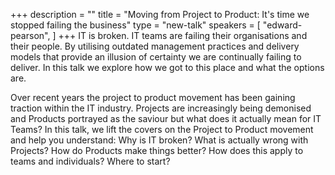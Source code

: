 +++
description = ""
title = "Moving from Project to Product: It's time we stopped failing the business"
type = "new-talk"
speakers = [
        "edward-pearson",
]
+++
IT is broken. IT teams are failing their organisations and their people. By utilising outdated management practices and delivery models that provide an illusion of certainty we are continually failing to deliver. In this talk we explore how we got to this place and what the options are.

Over recent years the project to product movement has been gaining traction within the IT industry. Projects are increasingly being demonised and Products portrayed as the saviour but what does it actually mean for IT Teams? In this talk, we lift the covers on the Project to Product movement and help you understand: Why is IT broken? What is actually wrong with Projects? How do Products make things better? How does this apply to teams and individuals? Where to start?